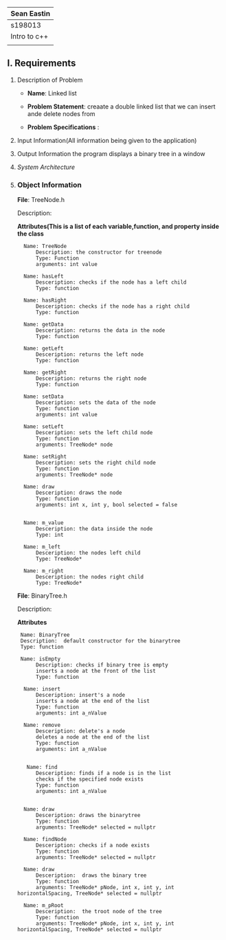 | Sean Eastin|
| :---          	|
| s198013    	|
| Intro to c++|
||

## I. Requirements

1. Description of Problem 

	- **Name**: Linked list

	- **Problem Statement**: creaate a double linked list that we can insert ande delete nodes from

	- **Problem Specifications** :

2. Input Information(All information being given to the application)

3.  Output Information
the program displays a binary tree in a window




1. _System Architecture_

 

3. ### Object Information

   **File**: TreeNode.h

     Description: 
     
    **Attributes(This is a list of each variable,function, and property inside the class**

         Name: TreeNode
             Description: the constructor for treenode
             Type: Function
             arguments: int value

         Name: hasLeft
             Desceription: checks if the node has a left child
             Type: function

         Name: hasRight
             Desceription: checks if the node has a right child
             Type: function

         Name: getData
             Desceription: returns the data in the node
             Type: function

         Name: getLeft
             Desceription: returns the left node
             Type: function

         Name: getRight
             Desceription: returns the right node
             Type: function

         Name: setData
             Desceription: sets the data of the node
             Type: function
             arguments: int value

         Name: setLeft
             Desceription: sets the left child node
             Type: function
             arguments: TreeNode* node

         Name: setRight
             Desceription: sets the right child node
             Type: function
             arguments: TreeNode* node

         Name: draw
             Desceription: draws the node
             Type: function
             arguments: int x, int y, bool selected = false


         Name: m_value
             Desceription: the data inside the node
             Type: int

         Name: m_left
             Desceription: the nodes left child
             Type: TreeNode*

         Name: m_right
             Desceription: the nodes right child
             Type: TreeNode*



    **File**: BinaryTree.h

     Description:


    **Attributes**


        Name: BinaryTree
        Description:  default constructor for the binarytree
        Type: function

        Name: isEmpty
             Description: checks if binary tree is empty
             inserts a node at the front of the list
             Type: function

         Name: insert
             Desceription: insert's a node
             inserts a node at the end of the list
             Type: function
             arguments: int a_nValue

         Name: remove
             Desceription: delete's a node
             deletes a node at the end of the list
             Type: function
             arguments: int a_nValue
 

          Name: find
             Desceription: finds if a node is in the list
             checks if the specified node exists
             Type: function
             arguments: int a_nValue


         Name: draw
             Desceription: draws the binarytree
             Type: function
             arguments: TreeNode* selected = nullptr

         Name: findNode
             Desceription: checks if a node exists
             Type: function
             arguments: TreeNode* selected = nullptr

         Name: draw
             Desceription:  draws the binary tree
             Type: function
             arguments: TreeNode* pNode, int x, int y, int horizontalSpacing, TreeNode* selected = nullptr

         Name: m_pRoot
             Desceription:  the troot node of the tree
             Type: function
             arguments: TreeNode* pNode, int x, int y, int horizontalSpacing, TreeNode* selected = nullptr